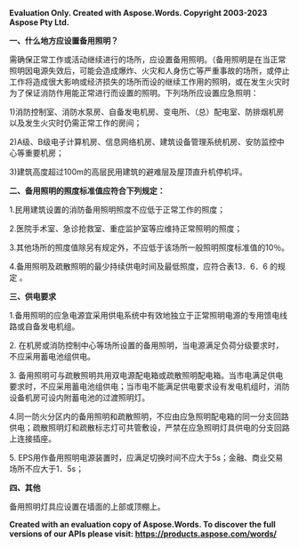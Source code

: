 ﻿
**Evaluation Only. Created with Aspose.Words. Copyright 2003-2023 Aspose Pty Ltd.**

**一、什么地方应设置备用照明？**

需确保正常工作或活动继续进行的场所，应设置备用照明。（备用照明是在当正常照明因电源失效后，可能会造成爆炸、火灾和人身伤亡等严重事故的场所，或停止工作将造成很大影响或经济损失的场所而设的继续工作用的照明，或在发生火灾时为了保证消防作用能正常进行而设置的照明。下列场所应设置应急照明：

1)消防控制室、消防水泵房、自备发电机房、变电所、（总）配电室、防排烟机房以及发生火灾时仍需正常工作的房间；

2)A级、B级电子计算机房、信息网络机房、建筑设备管理系统机房、安防监控中心等重要机房；

3)建筑高度超过100m的高层民用建筑的避难层及屋顶直升机停机坪。

**二、备用照明的照度标准值应符合下列规定：**

1\.民用建筑设置的消防备用照明照度不应低于正常工作的照度；

2\.医院手术室、急诊抢救室、重症监护室等应维持正常照明的照度；

3\.其他场所的照度值除另有规定外，不应低于该场所一般照明照度标准值的10％。

4\.备用照明及疏散照明的最少持续供电时间及最低照度，应符合表13．6．6 的规定 。

**三、供电要求**

1\.备用照明的应急电源宜采用供电系统中有效地独立于正常照明电源的专用馈电线路或自备发电机组。

2\. 在机房或消防控制中心等场所设置的备用照明，当电源满足负荷分级要求时，不应采用蓄电池组供电。

3\. 备用照明可与疏散照明共用双电源配电箱或疏散照明配电箱。当市电满足供电要求时，不应采用蓄电池组供电；当市电不能满足供电要求设有发电机组时，消防设备机房可设内附蓄电池的过渡照明灯。

4\.同一防火分区内的备用照明和疏散照明，不应由应急照明配电箱的同一分支回路供电；疏散照明灯和疏散标志灯可共管敷设，严禁在应急照明灯具供电的分支回路上连接插座。

5\. EPS用作备用照明电源装置时，应满足切换时间不应大于5s；金融、商业交易场所不应大于1．5s；

**四、其他**

备用照明灯具应设置在墙面的上部或顶棚上。

**Created with an evaluation copy of Aspose.Words. To discover the full versions of our APIs please visit: https://products.aspose.com/words/**
